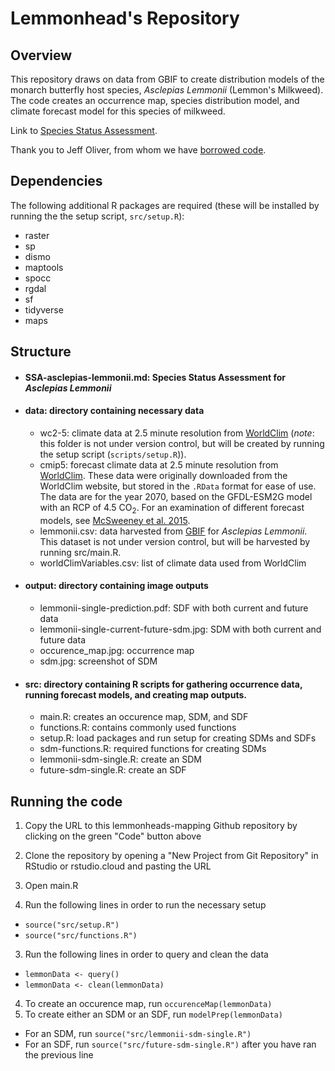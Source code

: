 # Lemmonhead's Repository

## Overview

This repository draws on data from GBIF to create distribution models of the monarch butterfly host species, *Asclepias Lemmonii* (Lemmon's Milkweed). The code creates an occurrence map, species distribution model, and climate forecast model for this species of milkweed.

Link to [Species Status Assessment](SSA-asclepias-lemmonii.md).

Thank you to Jeff Oliver, from whom we have [borrowed code](https://github.com/jcoliver/biodiversity-sdm-lesson).

## Dependencies

The following additional R packages are required (these will be installed by running the the setup script, `src/setup.R`):

-   raster
-   sp
-   dismo
-   maptools
-   spocc
-   rgdal
-   sf
-   tidyverse
-   maps

## Structure

-   #### SSA-asclepias-lemmonii.md: Species Status Assessment for *Asclepias Lemmonii*
-   #### data: directory containing necessary data
    -   wc2-5: climate data at 2.5 minute resolution from [WorldClim](http://www.worldclim.org) (*note*: this folder is not under version control, but will be created by running the setup script (`scripts/setup.R`)).
    -   cmip5: forecast climate data at 2.5 minute resolution from [WorldClim](http://www.worldclim.org). These data were originally downloaded from the WorldClim website, but stored in the `.RData` format for ease of use. The data are for the year 2070, based on the GFDL-ESM2G model with an RCP of 4.5 CO<sub>2</sub>. For an examination of different forecast models, see [McSweeney et al. 2015](https://link.springer.com/article/10.1007/s00382-014-2418-8).
    -   lemmonii.csv: data harvested from [GBIF](https://www.gbif.org/) for *Asclepias Lemmonii*. This dataset is not under version control, but will be harvested by running src/main.R.
    -   worldClimVariables.csv: list of climate data used from WorldClim
-   #### output: directory containing image outputs
    - lemmonii-single-prediction.pdf: SDF with both current and future data
    - lemmonii-single-current-future-sdm.jpg: SDM with both current and future data
    - occurence_map.jpg: occurrence map
    - sdm.jpg: screenshot of SDM
-   #### src: directory containing R scripts for gathering occurrence data, running forecast models, and creating map outputs.
    -   main.R: creates an occurence map, SDM, and SDF
    -   functions.R: contains commonly used functions
    -   setup.R: load packages and run setup for creating SDMs and SDFs
    -   sdm-functions.R: required functions for creating SDMs
    -   lemmonii-sdm-single.R: create an SDM
    -   future-sdm-single.R: create an SDF

## Running the code

1.  Copy the URL to this lemmonheads-mapping Github repository by clicking on the green "Code" button above
2.  Clone the repository by opening a "New Project from Git Repository" in RStudio or rstudio.cloud and pasting the URL

3.  Open main.R
4.  Run the following lines in order to run the necessary setup

-   `source("src/setup.R")`
-   `source("src/functions.R")`

3.  Run the following lines in order to query and clean the data

-   `lemmonData <- query()`
-   `lemmonData <- clean(lemmonData)`

4.  To create an occurence map, run `occurenceMap(lemmonData)`
5.  To create either an SDM or an SDF, run `modelPrep(lemmonData)`

-   For an SDM, run `source("src/lemmonii-sdm-single.R")`
-   For an SDF, run `source("src/future-sdm-single.R")` after you have ran the previous line
